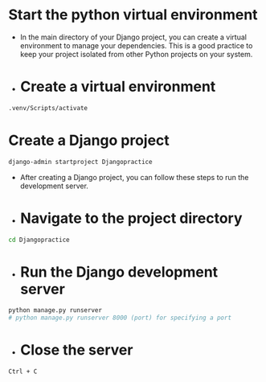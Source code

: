 # Start the python virtual environment
- In the main directory of your Django project, you can create a virtual environment to manage your dependencies. This is a good practice to keep your project isolated from other Python projects on your system.
- # Create a virtual environment
```bash
.venv/Scripts/activate
```
# Create a Django project
```bash
django-admin startproject Djangopractice
```
- After creating a Django project, you can follow these steps to run the development server.

- # Navigate to the project directory
```bash
cd Djangopractice
```
- # Run the Django development server
```bash
python manage.py runserver
# python manage.py runserver 8000 (port) for specifying a port
```
- # Close the server
```bash
Ctrl + C
```
